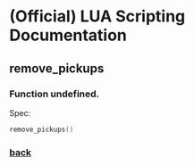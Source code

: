 
# (Official) LUA Scripting Documentation

## remove_pickups

### Function undefined.

Spec:
```lua
remove_pickups()
```

### [back](../other)
